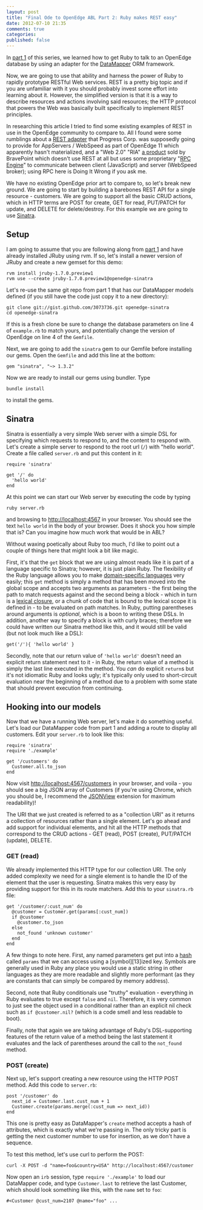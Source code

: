 ```yaml
---
layout: post
title: "Final Ode to OpenEdge ABL Part 2: Ruby makes REST easy"
date: 2012-07-10 21:35
comments: true
categories: 
published: false
---
```


In [part 1][1] of this series, we learned how to get Ruby to talk to an OpenEdge
database by using an adapter for the [DataMapper][2] ORM framework.

Now, we are going to use that ability and harness the power of Ruby to
rapidly prototype RESTful Web services. REST is a pretty big topic and if you
are unfamiliar with it you should probably invest some effort into
learning about it.  However, the simplified version is that it is a way to
describe resources and actions involving said resources; the HTTP protocol
that powers the Web was basically built specifically to implement REST
principles.

In researching this article I tried to find some existing examples of REST
in use in the OpenEdge community to compare to.  All I found were some rumblings
about a [REST adapter][5] that Progress Corp. was supposedly going to provide
for AppServers / WebSpeed as part of OpenEdge 11 which apparently hasn't
materialized, and a "Web 2.0" "RIA" [a product][3] sold by BravePoint which
doesn't use REST at all but uses some proprietary "[RPC Engine][4]" to
communicate between client (JavaScript) and server (WebSpeed broker); using
RPC here is Doing It Wrong if you ask me.

We have no existing OpenEdge prior art to compare to, so let's break new
ground.  We are going to start by building a barebones REST API for a single
resource - customers.  We are going to support all the basic CRUD actions,
which in HTTP terms are POST for create, GET for read, PUT/PATCH for update,
and DELETE for delete/destroy.  For this example we are going to use
[Sinatra][6].

## Setup

I am going to assume that you are following along from [part 1][1] and have
already installed JRuby using rvm.  If so, let's install a newer version of
JRuby and create a new gemset for this demo:

    rvm install jruby-1.7.0.preview1
    rvm use --create jruby-1.7.0.preview1@openedge-sinatra

Let's re-use the same git repo from part 1 that has our DataMapper models
defined (if you still have the code just copy it to a new directory):

    git clone git://gist.github.com/3073736.git openedge-sinatra
    cd openedge-sinatra

If this is a fresh clone be sure to change the database parameters on line
4 of `example.rb` to match yours, and potentially change the version of
OpenEdge on line 4 of the `Gemfile`.

Next, we are going to add the `sinatra` gem to our Gemfile before
installing our gems.  Open the `Gemfile` and add this line at the bottom:

    gem "sinatra", "~> 1.3.2"

Now we are ready to install our gems using bundler. Type

    bundle install

to install the gems.

## Sinatra

Sinatra is essentially a very simple Web server with a simple DSL for
specifying which requests to respond to, and the content to respond with.
Let's create a simple server to respond to the root url (`/`) with
"hello world".  Create a file called `server.rb` and put this content in it:

    require 'sinatra'

    get '/' do
      'hello world'
    end

At this point we can start our Web server by executing the code by
typing

    ruby server.rb

and browsing to [http://localhost:4567][7] in your browser. You should see
the text `hello world` in the body of your browser. Does it shock you how
simple that is?  Can you imagine how much work that would be in ABL?

Without waxing poetically about Ruby too much, I'd like to point out a
couple of things here that might look a bit like magic.

First, it's that the `get` block that we are using
almost reads like it is part of a language specific to Sinatra; however, it
is just plain Ruby.  The flexibility of the Ruby language allows you to make
[domain-specific languages][8] very easily; this `get` method is simply a
method that has been moved into the global scope and accepts two arguments
as parameters - the first being the path to match requests against and the
second being a block - which in turn is a [lexical closure][9], or a chunk
of code that is bound to the lexical scope it is defined in - to be evaluated
on path matches.  In Ruby, putting parentheses around arguments is *optional*,
which is a boon to writing these DSLs.  In addition, another way to specify
a block is with curly braces; therefore we could have written our Sinatra
method like this, and it would still be valid (but not look much like a
DSL):

    get('/'){ 'hello world' }

Secondly, note that our return value of `'hello world'` doesn't need an explicit
return statement next to it - in Ruby, the return value of a method is simply
the last line executed in the method. You *can* do explicit `return`s but it's
not idiomatic Ruby and looks ugly; it's typically only used to short-circuit
evaluation near the beginning of a method due to a problem with some state that
should prevent execution from continuing.

## Hooking into our models

Now that we have a running Web server, let's make it do something useful.
Let's load our DataMapper code from part 1 and adding a route to display all
customers.  Edit your `server.rb` to look like this:

    require 'sinatra'
    require './example'

    get '/customers' do
      Customer.all.to_json
    end

Now visit [http://localhost:4567/customers][10] in your browser, and voila -
you should see a big JSON array of Customers (if you're using Chrome, which you
should be, I recommend the [JSONView][11] extension for maximum readability)!

The URI that we just created is referred to as a "collection URI" as it returns
a collection of resources rather than a single element.  Let's go ahead and add
support for individual elements, and hit all the HTTP methods that correspond to
the CRUD actions - GET (read), POST (create), PUT/PATCH (update), DELETE.


### GET (read)

We already implemented this HTTP type for our collection URI.  The only added
complexity we need for a single element is to handle the ID of the element that
the user is requesting.  Sinatra makes this very easy by providing support for
this in its route matchers.  Add this to your `sinatra.rb` file:

    get '/customer/:cust_num' do
      @customer = Customer.get(params[:cust_num])
      if @customer
        @customer.to_json
      else
        not_found 'unknown customer'
      end
    end

A few things to note here.  First, any named parameters get put into a
[hash][12] called `params` that we can access using a [symbol][13]ized key.
Symbols are generally used in Ruby any place you would use a static string in
other languages as they
are more readable and slightly more performant (as they are constants that can
simply be compared by memory address).

Second, note that Ruby conditionals use "truthy" evaluation - everything in
Ruby evaluates to true except `false` and `nil`.  Therefore, it is very common
to just see the object used in a conditional rather than an explicit nil check
such as `if @customer.nil?` (which is a code smell and less readable to boot).

Finally, note that again we are taking advantage of Ruby's DSL-supporting
features of the return value of a method being the last statement it evaluates
and the lack of parentheses around the call to the `not_found` method.

### POST (create)

Next up, let's support creating a new resource using the HTTP POST method.  Add
this code to `server.rb`:

    post '/customer' do
      next_id = Customer.last.cust_num + 1
      Customer.create(params.merge(:cust_num => next_id))
    end

This one is pretty easy as DataMapper's `create` method accepts a hash of
attributes, which is exactly what we're passing in.  The only tricky part is
getting the next customer number to use for insertion, as we don't have a
sequence.

To test this method, let's use curl to perform the POST:

    curl -X POST -d "name=foo&country=USA" http://localhost:4567/customer

Now open an `irb` session, type `require './example'` to load our DataMapper
code, and type `Customer.last` to retrieve the last Customer, which should
look something like this, with the `name` set to `foo`:

    #<Customer @cust_num=2107 @name="foo" ...

### 


[1]: /final-ode-to-openedge-abl-part-1-a-ruby-adapter-is-born/
[2]: http://datamapper.org
[3]: http://www.apevolution.com/
[4]: http://pugchallenge.org/2012PPT/OpenEdge_and_HTML5.ppt
[5]: http://195.0.161.230/pug/arr/karlstad11/OpenEdge_11_Update_Scandi_PUG.pptx
[6]: http://www.sinatrarb.com/intro
[7]: http://localhost:4567
[8]: http://en.wikipedia.org/wiki/Domain-specific_language
[9]: http://en.wikipedia.org/wiki/Closure_%28computer_science%29
[10]: http://localhost:4567/customers
[11]: https://chrome.google.com/webstore/detail/chklaanhfefbnpoihckbnefhakgolnmc
[12]: http://www.ruby-doc.org/core-1.9.3/Hash.html
